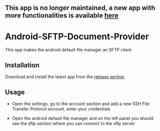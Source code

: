 ## This app is no longer maintained, a new app with more functionalities is available [here](https://github.com/RikyIsola/FileManagerUtils)

# Android-SFTP-Document-Provider

This app makes the android default file manager an SFTP client

## Installation

Download and install the latest app from the [release section](https://github.com/RikyIsola/Android-SFTP-Documents-Provider/releases)

## Usage

- Open the settings, go to the account section and add a new SSH File Transfer Protocol account, enter your credentials

- Open the android default file manager and on the left panel you should see the sftp section where you can connect to the sftp server
